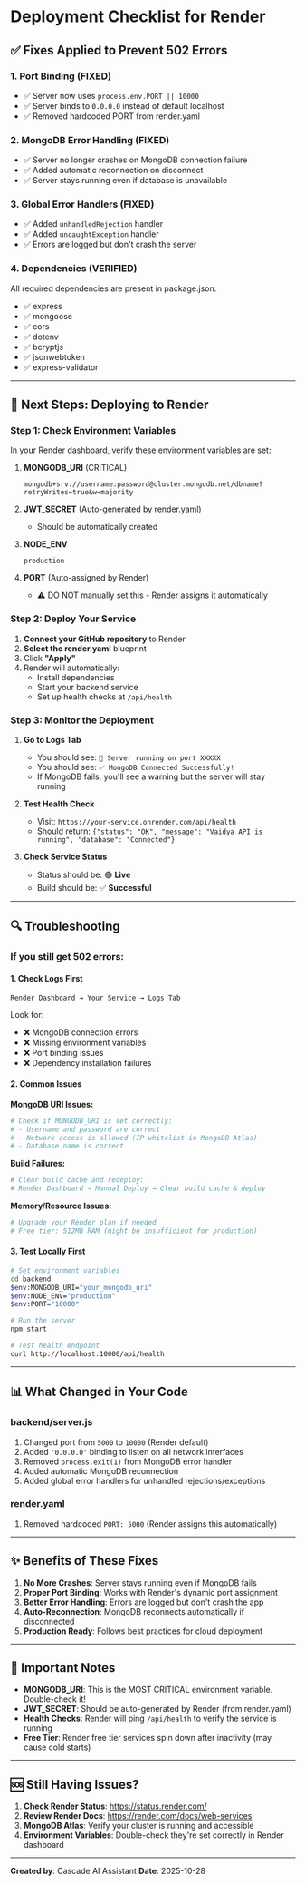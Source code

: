 # Deployment Checklist for Render

## ✅ Fixes Applied to Prevent 502 Errors

### 1. **Port Binding (FIXED)**
- ✅ Server now uses `process.env.PORT || 10000`
- ✅ Server binds to `0.0.0.0` instead of default localhost
- ✅ Removed hardcoded PORT from render.yaml

### 2. **MongoDB Error Handling (FIXED)**
- ✅ Server no longer crashes on MongoDB connection failure
- ✅ Added automatic reconnection on disconnect
- ✅ Server stays running even if database is unavailable

### 3. **Global Error Handlers (FIXED)**
- ✅ Added `unhandledRejection` handler
- ✅ Added `uncaughtException` handler
- ✅ Errors are logged but don't crash the server

### 4. **Dependencies (VERIFIED)**
All required dependencies are present in package.json:
- ✅ express
- ✅ mongoose
- ✅ cors
- ✅ dotenv
- ✅ bcryptjs
- ✅ jsonwebtoken
- ✅ express-validator

---

## 🚀 Next Steps: Deploying to Render

### Step 1: Check Environment Variables
In your Render dashboard, verify these environment variables are set:

1. **MONGODB_URI** (CRITICAL)
   ```
   mongodb+srv://username:password@cluster.mongodb.net/dbname?retryWrites=true&w=majority
   ```
   
2. **JWT_SECRET** (Auto-generated by render.yaml)
   - Should be automatically created
   
3. **NODE_ENV**
   ```
   production
   ```

4. **PORT** (Auto-assigned by Render)
   - ⚠️ DO NOT manually set this - Render assigns it automatically

### Step 2: Deploy Your Service

1. **Connect your GitHub repository** to Render
2. **Select the render.yaml** blueprint
3. Click **"Apply"**
4. Render will automatically:
   - Install dependencies
   - Start your backend service
   - Set up health checks at `/api/health`

### Step 3: Monitor the Deployment

1. **Go to Logs Tab**
   - You should see: `🚀 Server running on port XXXXX`
   - You should see: `✅ MongoDB Connected Successfully!`
   - If MongoDB fails, you'll see a warning but the server will stay running

2. **Test Health Check**
   - Visit: `https://your-service.onrender.com/api/health`
   - Should return: `{"status": "OK", "message": "Vaidya API is running", "database": "Connected"}`

3. **Check Service Status**
   - Status should be: 🟢 **Live**
   - Build should be: ✅ **Successful**

---

## 🔍 Troubleshooting

### If you still get 502 errors:

#### 1. **Check Logs First**
```
Render Dashboard → Your Service → Logs Tab
```
Look for:
- ❌ MongoDB connection errors
- ❌ Missing environment variables
- ❌ Port binding issues
- ❌ Dependency installation failures

#### 2. **Common Issues**

**MongoDB URI Issues:**
```bash
# Check if MONGODB_URI is set correctly:
# - Username and password are correct
# - Network access is allowed (IP whitelist in MongoDB Atlas)
# - Database name is correct
```

**Build Failures:**
```bash
# Clear build cache and redeploy:
# Render Dashboard → Manual Deploy → Clear build cache & deploy
```

**Memory/Resource Issues:**
```bash
# Upgrade your Render plan if needed
# Free tier: 512MB RAM (might be insufficient for production)
```

#### 3. **Test Locally First**
```bash
# Set environment variables
cd backend
$env:MONGODB_URI="your_mongodb_uri"
$env:NODE_ENV="production"
$env:PORT="10000"

# Run the server
npm start

# Test health endpoint
curl http://localhost:10000/api/health
```

---

## 📊 What Changed in Your Code

### **backend/server.js**
1. Changed port from `5000` to `10000` (Render default)
2. Added `'0.0.0.0'` binding to listen on all network interfaces
3. Removed `process.exit(1)` from MongoDB error handler
4. Added automatic MongoDB reconnection
5. Added global error handlers for unhandled rejections/exceptions

### **render.yaml**
1. Removed hardcoded `PORT: 5000` (Render assigns this automatically)

---

## ✨ Benefits of These Fixes

1. **No More Crashes**: Server stays running even if MongoDB fails
2. **Proper Port Binding**: Works with Render's dynamic port assignment
3. **Better Error Handling**: Errors are logged but don't crash the app
4. **Auto-Reconnection**: MongoDB reconnects automatically if disconnected
5. **Production Ready**: Follows best practices for cloud deployment

---

## 📝 Important Notes

- **MONGODB_URI**: This is the MOST CRITICAL environment variable. Double-check it!
- **JWT_SECRET**: Should be auto-generated by Render (from render.yaml)
- **Health Checks**: Render will ping `/api/health` to verify the service is running
- **Free Tier**: Render free tier services spin down after inactivity (may cause cold starts)

---

## 🆘 Still Having Issues?

1. **Check Render Status**: https://status.render.com/
2. **Review Render Docs**: https://render.com/docs/web-services
3. **MongoDB Atlas**: Verify your cluster is running and accessible
4. **Environment Variables**: Double-check they're set correctly in Render dashboard

---

**Created by**: Cascade AI Assistant
**Date**: 2025-10-28
